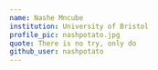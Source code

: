 ```yaml
---
name: Nashe Mncube
institution: University of Bristol
profile_pic: nashpotato.jpg
quote: There is no try, only do
github_user: nashpotato
---
```

